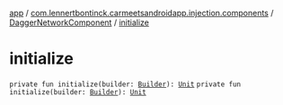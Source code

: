 [app](../../index.md) / [com.lennertbontinck.carmeetsandroidapp.injection.components](../index.md) / [DaggerNetworkComponent](index.md) / [initialize](./initialize.md)

# initialize

`private fun initialize(builder: `[`Builder`](-builder/index.md)`): `[`Unit`](https://kotlinlang.org/api/latest/jvm/stdlib/kotlin/-unit/index.html)
`private fun initialize(builder: `[`Builder`](-builder/index.md)`): `[`Unit`](https://kotlinlang.org/api/latest/jvm/stdlib/kotlin/-unit/index.html)